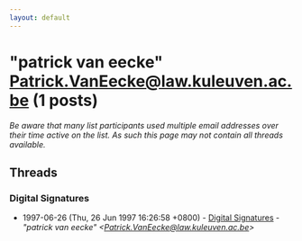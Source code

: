 ```yaml
---
layout: default
---
```


# "patrick van eecke" <Patrick.VanEecke@law.kuleuven.ac.be> (1 posts)

_Be aware that many list participants used multiple email addresses over their time active on the list. As such this page may not contain all threads available._

## Threads

### Digital Signatures
+ 1997-06-26 (Thu, 26 Jun 1997 16:26:58 +0800) - [Digital Signatures](/archive/1997/06/540a9b2fa6055a87d2dac45b646c8353a97ee9840d1e70da47c1837379c47373) - _"patrick van eecke" \<Patrick.VanEecke@law.kuleuven.ac.be\>_

